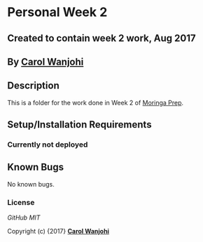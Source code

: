 # Personal Week 2

## Created to contain week 2 work, Aug 2017

## By **[Carol Wanjohi](https://github.com/carolwanjohi)**

## Description

This is a folder for the work done in Week 2 of [Moringa Prep](http://moringaschool.com/prep/).

## Setup/Installation Requirements

### Currently not deployed

## Known Bugs

No known bugs.

### License

_GitHub MIT_

Copyright (c) {2017} **[Carol Wanjohi](https://github.com/carolwanjohi)**
